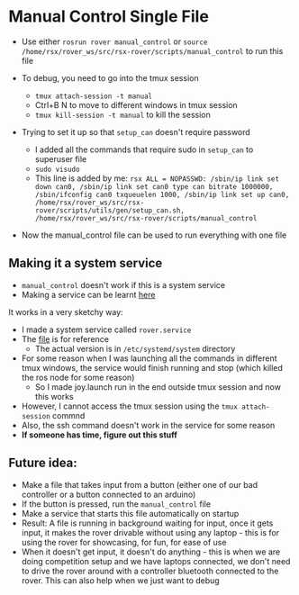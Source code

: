 # Manual Control Single File
- Use either `rosrun rover manual_control` or `source /home/rsx/rover_ws/src/rsx-rover/scripts/manual_control` to run this file
- To debug, you need to go into the tmux session
    - `tmux attach-session -t manual`
    - Ctrl+B N to move to different windows in tmux session
    - `tmux kill-session -t manual` to kill the session

- Trying to set it up so that `setup_can` doesn't require password
    - I added all the commands that require sudo in `setup_can` to superuser file
    - `sudo visudo`
    - This line is added by me: `rsx ALL = NOPASSWD: /sbin/ip link set down can0, /sbin/ip link set can0 type can bitrate 1000000, /sbin/ifconfig can0 txqueuelen 1000, /sbin/ip link set up can0, /home/rsx/rover_ws/src/rsx-rover/scripts/utils/gen/setup_can.sh, /home/rsx/rover_ws/src/rsx-rover/scripts/manual_control`
- Now the manual_control file can be used to run everything with one file

## Making it a system service

- `manual_control` doesn't work if this is a system service
- Making a service can be learnt [here](https://linuxhandbook.com/create-systemd-services/)

It works in a very sketchy way:
- I made a system service called `rover.service`
- The [file](services/rover.service) is for reference
    - The actual version is in `/etc/systemd/system` directory
- For some reason when I was launching all the commands in different tmux windows, the service would finish running and stop (which killed the ros node for some reason)
    - So I made joy.launch run in the end outside tmux session and now this works
- However, I cannot access the tmux session using the `tmux attach-session` commnd
- Also, the ssh command doesn't work in the service for some reason
- **If someone has time, figure out this stuff**

## Future idea: 
- Make a file that takes input from a button (either one of our bad controller or a button connected to an arduino)
- If the button is pressed, run the `manual_control` file
- Make a service that starts this file automatically on startup
- Result: A file is running in background waiting for input, once it gets input, it makes the rover drivable without using any laptop - this is for using the rover for showcasing, for fun, for ease of use
- When it doesn't get input, it doesn't do anything - this is when we are doing competition setup and we have laptops connected, we don't need to drive the rover around with a controller bluetooth connected to the rover. This can also help when we just want to debug
